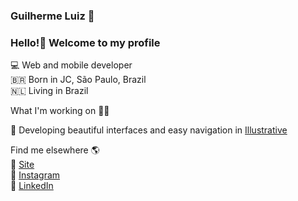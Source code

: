 ### Guilherme Luiz 👋
### Hello!👋 Welcome to my profile

💻 Web and mobile developer<br>
🇧🇷 Born in JC, São Paulo, Brazil<br>
🇳🇱 Living in Brazil<br>

What I'm working on 👨‍💻

🚀 Developing beautiful interfaces and easy navigation in <A href='http://illustrativa.net'>Illustrative</a>

Find me elsewhere 🌎<br>
🚀 <A href='https://guilhermeweb.com.br'>Site</A><br>
📸 <A href='https://www.instagram.com/guilhermeluiz.04/'>Instagram</A><br>
💼 <A href='https://www.linkedin.com/in/guilherme-luiz-4b5228156/'>LinkedIn</A><br>
